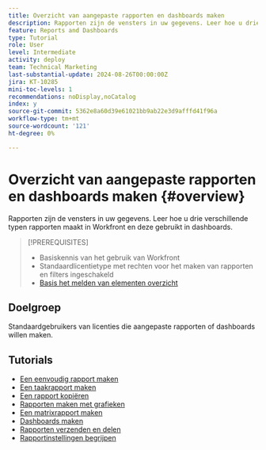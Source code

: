 ```yaml
---
title: Overzicht van aangepaste rapporten en dashboards maken
description: Rapporten zijn de vensters in uw gegevens. Leer hoe u drie verschillende typen rapporten maakt in Workfront en deze gebruikt in dashboards.
feature: Reports and Dashboards
type: Tutorial
role: User
level: Intermediate
activity: deploy
team: Technical Marketing
last-substantial-update: 2024-08-26T00:00:00Z
jira: KT-10285
mini-toc-levels: 1
recommendations: noDisplay,noCatalog
index: y
source-git-commit: 5362e8a60d39e61021bb9ab22e3d9afffd41f96a
workflow-type: tm+mt
source-wordcount: '121'
ht-degree: 0%

---
```



# Overzicht van aangepaste rapporten en dashboards maken {#overview}

Rapporten zijn de vensters in uw gegevens. Leer hoe u drie verschillende typen rapporten maakt in Workfront en deze gebruikt in dashboards.

>[!PREREQUISITES]
>
>* Basiskennis van het gebruik van Workfront
>* Standaardlicentietype met rechten voor het maken van rapporten en filters ingeschakeld
>* [ Basis het melden van elementen overzicht ](https://experienceleague.adobe.com/?recommended=Workfront-U-1-2022.1.reporting)


## Doelgroep

Standaardgebruikers van licenties die aangepaste rapporten of dashboards willen maken.

## Tutorials

* [Een eenvoudig rapport maken](create-a-simple-report.md)
* [Een taakrapport maken](create-a-task-report.md)
* [Een rapport kopiëren](copy-a-report.md)
* [Rapporten maken met grafieken](create-reports-with-charts.md)
* [Een matrixrapport maken](create-a-matrix-report.md)
* [Dashboards maken](create-dashboards.md)
* [Rapporten verzenden en delen](how-to-send-and-share-reports.md)
* [Rapportinstellingen begrijpen](report-settings.md)

